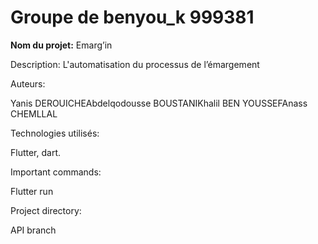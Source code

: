 # Groupe de benyou_k 999381

**Nom du projet:**
Emarg’in


Description:
L'automatisation du processus de l’émargement

Auteurs:

Yanis DEROUICHEAbdelqodousse BOUSTANIKhalil BEN YOUSSEFAnass CHEMLLAL

Technologies utilisés:

Flutter, dart.


Important commands:

Flutter run

Project directory:

API branch

